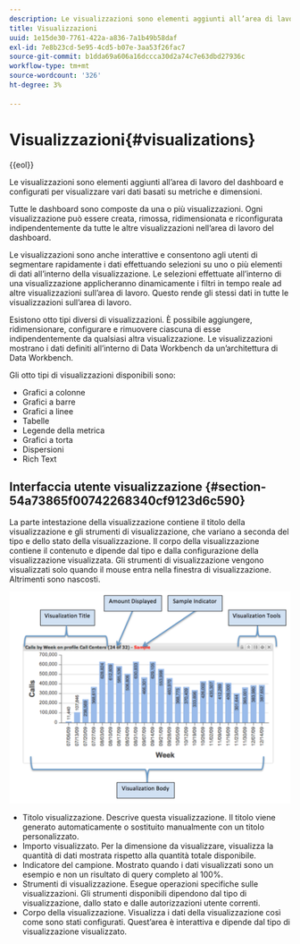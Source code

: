 ```yaml
---
description: Le visualizzazioni sono elementi aggiunti all’area di lavoro del dashboard e configurati per visualizzare vari dati basati su metriche e dimensioni.
title: Visualizzazioni
uuid: 1e15de30-7761-422a-a836-7a1b49b58daf
exl-id: 7e8b23cd-5e95-4cd5-b07e-3aa53f26fac7
source-git-commit: b1dda69a606a16dccca30d2a74c7e63dbd27936c
workflow-type: tm+mt
source-wordcount: '326'
ht-degree: 3%

---
```


# Visualizzazioni{#visualizations}

{{eol}}

Le visualizzazioni sono elementi aggiunti all’area di lavoro del dashboard e configurati per visualizzare vari dati basati su metriche e dimensioni.

Tutte le dashboard sono composte da una o più visualizzazioni. Ogni visualizzazione può essere creata, rimossa, ridimensionata e riconfigurata indipendentemente da tutte le altre visualizzazioni nell’area di lavoro del dashboard.

Le visualizzazioni sono anche interattive e consentono agli utenti di segmentare rapidamente i dati effettuando selezioni su uno o più elementi di dati all’interno della visualizzazione. Le selezioni effettuate all’interno di una visualizzazione applicheranno dinamicamente i filtri in tempo reale ad altre visualizzazioni sull’area di lavoro. Questo rende gli stessi dati in tutte le visualizzazioni sull’area di lavoro.

Esistono otto tipi diversi di visualizzazioni. È possibile aggiungere, ridimensionare, configurare e rimuovere ciascuna di esse indipendentemente da qualsiasi altra visualizzazione. Le visualizzazioni mostrano i dati definiti all’interno di Data Workbench da un’architettura di Data Workbench.

Gli otto tipi di visualizzazioni disponibili sono:

* Grafici a colonne
* Grafici a barre
* Grafici a linee
* Tabelle
* Legende della metrica
* Grafici a torta
* Dispersioni
* Rich Text

## Interfaccia utente visualizzazione {#section-54a73865f00742268340cf9123d6c590}

La parte intestazione della visualizzazione contiene il titolo della visualizzazione e gli strumenti di visualizzazione, che variano a seconda del tipo e dello stato della visualizzazione. Il corpo della visualizzazione contiene il contenuto e dipende dal tipo e dalla configurazione della visualizzazione visualizzata. Gli strumenti di visualizzazione vengono visualizzati solo quando il mouse entra nella finestra di visualizzazione. Altrimenti sono nascosti.

![](assets/visualization.png)

* Titolo visualizzazione. Descrive questa visualizzazione. Il titolo viene generato automaticamente o sostituito manualmente con un titolo personalizzato.
* Importo visualizzato. Per la dimensione da visualizzare, visualizza la quantità di dati mostrata rispetto alla quantità totale disponibile.
* Indicatore del campione. Mostrato quando i dati visualizzati sono un esempio e non un risultato di query completo al 100%.
* Strumenti di visualizzazione. Esegue operazioni specifiche sulle visualizzazioni. Gli strumenti disponibili dipendono dal tipo di visualizzazione, dallo stato e dalle autorizzazioni utente correnti.
* Corpo della visualizzazione. Visualizza i dati della visualizzazione così come sono stati configurati. Quest’area è interattiva e dipende dal tipo di visualizzazione visualizzato.
